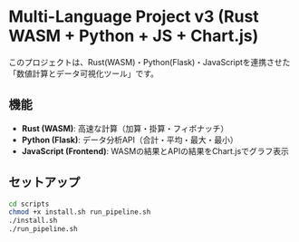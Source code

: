 # Multi-Language Project v3 (Rust WASM + Python + JS + Chart.js)

このプロジェクトは、Rust(WASM)・Python(Flask)・JavaScriptを連携させた
「数値計算とデータ可視化ツール」です。

## 機能
- **Rust (WASM)**: 高速な計算（加算・掛算・フィボナッチ）
- **Python (Flask)**: データ分析API（合計・平均・最大・最小）
- **JavaScript (Frontend)**: WASMの結果とAPIの結果をChart.jsでグラフ表示

## セットアップ
```bash
cd scripts
chmod +x install.sh run_pipeline.sh
./install.sh
./run_pipeline.sh
```
